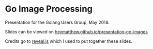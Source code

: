 # Go Image Processing

Presentation for the Golang Users Group, May 2018.

Slides can be viewed on [heymatthew.github.io/presentation-go-images](https://heymatthew.github.io/presentation-go-images/#/)

Credits go to [reveal.js](http://revealjs.com/) which I used to put together these slides.
